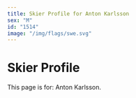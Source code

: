 ```yaml
---
title: Skier Profile for Anton Karlsson
sex: "M"
id: "1514"
image: "/img/flags/swe.svg" 
---
```


# Skier Profile

This page is for: Anton Karlsson.
    